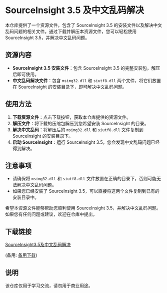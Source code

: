 # SourceInsight 3.5 及中文乱码解决

本仓库提供了一个资源文件，包含了 SourceInsight 3.5 的安装文件以及解决中文乱码问题的相关文件。通过下载并解压本资源文件，您可以轻松使用 SourceInsight 3.5，并解决中文乱码问题。

## 资源内容

- **SourceInsight 3.5 安装文件**：包含 SourceInsight 3.5 的完整安装包，解压后即可使用。
- **中文乱码解决文件**：包含 `msimg32.dll` 和 `siutf8.dll` 两个文件，将它们放置在 SourceInsight 的安装目录下，即可解决中文乱码问题。

## 使用方法

1. **下载资源文件**：点击下载按钮，获取本仓库提供的资源文件。
2. **解压文件**：将下载的压缩包解压到您希望安装 SourceInsight 的目录。
3. **解决中文乱码**：将解压后的 `msimg32.dll` 和 `siutf8.dll` 文件复制到 SourceInsight 的安装目录下。
4. **启动 SourceInsight**：运行 SourceInsight 3.5，您会发现中文乱码问题已经得到解决。

## 注意事项

- 请确保将 `msimg32.dll` 和 `siutf8.dll` 文件放置在正确的目录下，否则可能无法解决中文乱码问题。
- 如果您已经安装了 SourceInsight 3.5，可以直接将这两个文件复制到已有的安装目录中。

希望本资源文件能够帮助您顺利使用 SourceInsight 3.5，并解决中文乱码问题。如果您有任何问题或建议，欢迎在仓库中提出。

## 下载链接
[SourceInsight3.5及中文乱码解决](https://pan.quark.cn/s/58d16ccf3bd0) 

(备用: [备用下载](https://pan.baidu.com/s/1IvhVQTqYj7KXIic0RTJ-Zw?pwd=1234))

## 说明

该仓库仅用于学习交流，请勿用于商业用途。
